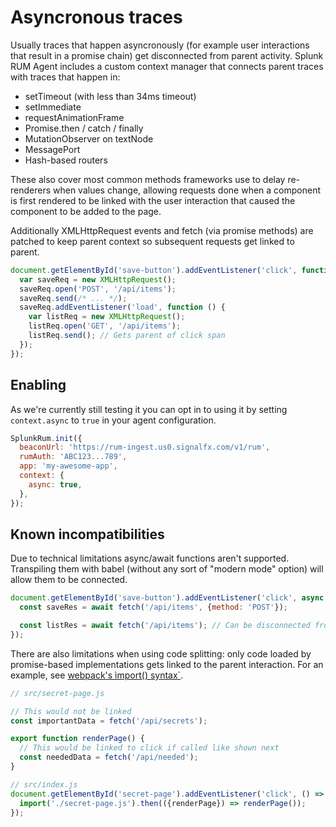 # Asyncronous traces

Usually traces that happen asyncronously (for example user interactions that result in a promise chain) get disconnected from parent activity. Splunk RUM Agent includes a custom context manager that connects parent traces with traces that happen in:

* setTimeout (with less than 34ms timeout)
* setImmediate
* requestAnimationFrame
* Promise.then / catch / finally
* MutationObserver on textNode
* MessagePort
* Hash-based routers

These also cover most common methods frameworks use to delay re-renderers when values change, allowing requests done when a component is first rendered to be linked with the user interaction that caused the component to be added to the page.

Additionally XMLHttpRequest events and fetch (via promise methods) are patched to keep parent context so subsequent requests get linked to parent.

```js
document.getElementById('save-button').addEventListener('click', function () {
  var saveReq = new XMLHttpRequest();
  saveReq.open('POST', '/api/items');
  saveReq.send(/* ... */);
  saveReq.addEventListener('load', function () {
    var listReq = new XMLHttpRequest();
    listReq.open('GET', '/api/items');
    listReq.send(); // Gets parent of click span
  });
});
```

## Enabling

As we're currently still testing it you can opt in to using it by setting `context.async` to `true` in your agent configuration.

```js
SplunkRum.init({
  beaconUrl: 'https://rum-ingest.us0.signalfx.com/v1/rum',
  rumAuth: 'ABC123...789',
  app: 'my-awesome-app',
  context: {
    async: true,
  },
});
```

## Known incompatibilities

Due to technical limitations async/await functions aren't supported. Transpiling them with babel (without any sort of "modern mode" option) will allow them to be connected.

```js
document.getElementById('save-button').addEventListener('click', async () => {
  const saveRes = await fetch('/api/items', {method: 'POST'});

  const listRes = await fetch('/api/items'); // Can be disconnected from click event when not transpiled
});
```

There are also limitations when using code splitting: only code loaded by promise-based implementations gets linked to the parent interaction. For an example, see [webpack's ìmport() syntax`](https://webpack.js.org/guides/code-splitting/#dynamic-imports).

```js
// src/secret-page.js

// This would not be linked
const importantData = fetch('/api/secrets');

export function renderPage() {
  // This would be linked to click if called like shown next
  const neededData = fetch('/api/needed');
}

// src/index.js
document.getElementById('secret-page').addEventListener('click', () => {
  import('./secret-page.js').then(({renderPage}) => renderPage());
});
```

